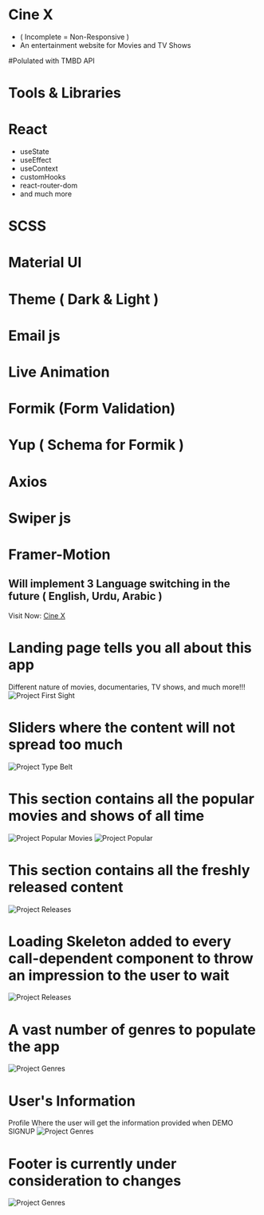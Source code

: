 
 # Cine X  
- ( Incomplete = Non-Responsive )
- An entertainment website for Movies and TV Shows

#Polulated with TMBD API
# Tools & Libraries
# React
- useState
- useEffect
- useContext
- customHooks
- react-router-dom
- and much more
# SCSS
# Material UI
# Theme ( Dark & Light )
# Email js
# Live Animation
# Formik (Form Validation)
# Yup ( Schema for Formik )
# Axios
# Swiper js
# Framer-Motion
## Will implement 3 Language switching in the future ( English, Urdu, Arabic )

Visit Now: [Cine X](https://cinx.vercel.app/)

# Landing page tells you all about this app

Different nature of movies, documentaries, TV shows, and much more!!!
![Project First Sight ](./ReadMeImages/Landing.png)

# Sliders where the content will not spread too much

![Project Type Belt ](./ReadMeImages/Landing2.png)

# This section contains all the popular movies and shows of all time

![Project Popular ](./ReadMeImages/Popular.png)
Movies
![Project Popular ](./ReadMeImages/Popular2.png)

# This section contains all the freshly released content

![Project Releases ](./ReadMeImages/Releases.png)

# Loading Skeleton added to every call-dependent component to throw an impression to the user to wait

![Project Releases ](./ReadMeImages/Skeleton.png)

# A vast number of genres to populate the app

![Project Genres ](./ReadMeImages/Genres.png)

# User's Information

Profile Where the user will get the information provided when DEMO SIGNUP
![Project Genres ](./ReadMeImages/Profile.png)

# Footer is currently under consideration to changes

![Project Genres ](./ReadMeImages/Footer.png)
